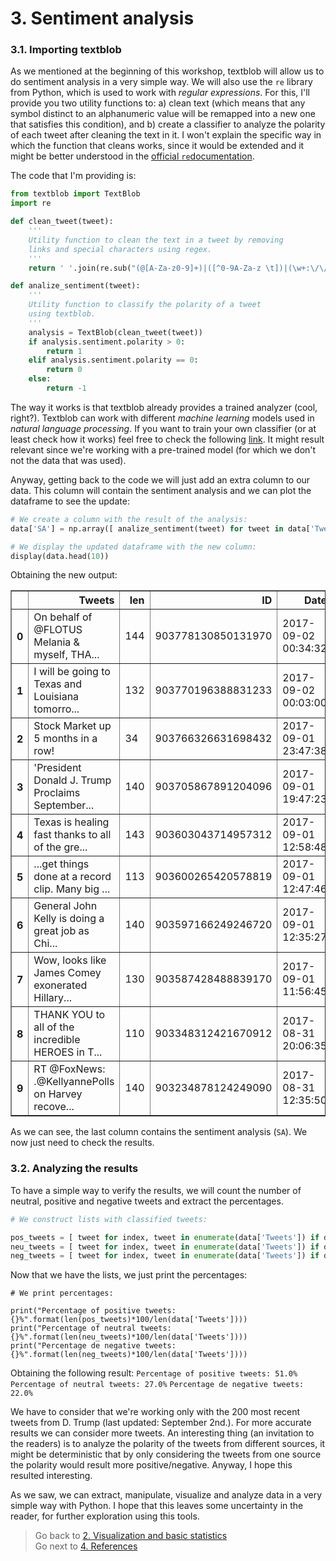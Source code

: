 # 3. Sentiment analysis

### 3.1. Importing textblob

As we mentioned at the beginning of this workshop, textblob will allow us to do sentiment analysis in a very simple way. We will also use the `re` library from Python, which is used to work with *regular expressions*. For this, I'll provide you two utility functions to: a) clean text (which means that any symbol distinct to an alphanumeric value will be remapped into a new one that satisfies this condition), and b) create a classifier to analyze the polarity of each tweet after cleaning the text in it. I won't explain the specific way in which the function that cleans works, since it would be extended and it might be better understood in the [official `re`documentation](https://docs.python.org/3/library/re.html).

The code that I'm providing is:
```python
from textblob import TextBlob
import re

def clean_tweet(tweet):
    '''
    Utility function to clean the text in a tweet by removing
    links and special characters using regex.
    '''
    return ' '.join(re.sub("(@[A-Za-z0-9]+)|([^0-9A-Za-z \t])|(\w+:\/\/\S+)", " ", tweet).split())

def analize_sentiment(tweet):
    '''
    Utility function to classify the polarity of a tweet
    using textblob.
    '''
    analysis = TextBlob(clean_tweet(tweet))
    if analysis.sentiment.polarity > 0:
        return 1
    elif analysis.sentiment.polarity == 0:
        return 0
    else:
        return -1
```

The way it works is that textblob already provides a trained analyzer (cool, right?). Textblob can work with different *machine learning* models used in *natural language processing*. If you want to train your own classifier (or at least check how it works) feel free to check the following [link](https://textblob.readthedocs.io/en/dev/classifiers.html). It might result relevant since we're working with a pre-trained model (for which we don't not the data that was used).

Anyway, getting back to the code we will just add an extra column to our data. This column will contain the sentiment analysis and we can plot the dataframe to see the update:

```python
# We create a column with the result of the analysis:
data['SA'] = np.array([ analize_sentiment(tweet) for tweet in data['Tweets'] ])

# We display the updated dataframe with the new column:
display(data.head(10))
```

Obtaining the new output:
<table border="1" class="dataframe">
  <thead>
    <tr style="text-align: right;">
      <th></th>
      <th>Tweets</th>
      <th>len</th>
      <th>ID</th>
      <th>Date</th>
      <th>Source</th>
      <th>Likes</th>
      <th>RTs</th>
      <th>SA</th>
    </tr>
  </thead>
  <tbody>
    <tr>
      <th>0</th>
      <td>On behalf of @FLOTUS Melania & myself, THA...</td>
      <td>144</td>
      <td>903778130850131970</td>
      <td>2017-09-02 00:34:32</td>
      <td>Twitter for iPhone</td>
      <td>24572</td>
      <td>5585</td>
      <td>1</td>
    </tr>
    <tr>
      <th>1</th>
      <td>I will be going to Texas and Louisiana tomorro...</td>
      <td>132</td>
      <td>903770196388831233</td>
      <td>2017-09-02 00:03:00</td>
      <td>Twitter for iPhone</td>
      <td>44748</td>
      <td>8825</td>
      <td>1</td>
    </tr>
    <tr>
      <th>2</th>
      <td>Stock Market up 5 months in a row!</td>
      <td>34</td>
      <td>903766326631698432</td>
      <td>2017-09-01 23:47:38</td>
      <td>Twitter for iPhone</td>
      <td>44518</td>
      <td>9134</td>
      <td>0</td>
    </tr>
    <tr>
      <th>3</th>
      <td>'President Donald J. Trump Proclaims September...</td>
      <td>140</td>
      <td>903705867891204096</td>
      <td>2017-09-01 19:47:23</td>
      <td>Media Studio</td>
      <td>47009</td>
      <td>15127</td>
      <td>0</td>
    </tr>
    <tr>
      <th>4</th>
      <td>Texas is healing fast thanks to all of the gre...</td>
      <td>143</td>
      <td>903603043714957312</td>
      <td>2017-09-01 12:58:48</td>
      <td>Twitter for iPhone</td>
      <td>77680</td>
      <td>15398</td>
      <td>1</td>
    </tr>
    <tr>
      <th>5</th>
      <td>...get things done at a record clip. Many big ...</td>
      <td>113</td>
      <td>903600265420578819</td>
      <td>2017-09-01 12:47:46</td>
      <td>Twitter for iPhone</td>
      <td>54664</td>
      <td>11424</td>
      <td>1</td>
    </tr>
    <tr>
      <th>6</th>
      <td>General John Kelly is doing a great job as Chi...</td>
      <td>140</td>
      <td>903597166249246720</td>
      <td>2017-09-01 12:35:27</td>
      <td>Twitter for iPhone</td>
      <td>59840</td>
      <td>11678</td>
      <td>1</td>
    </tr>
    <tr>
      <th>7</th>
      <td>Wow, looks like James Comey exonerated Hillary...</td>
      <td>130</td>
      <td>903587428488839170</td>
      <td>2017-09-01 11:56:45</td>
      <td>Twitter for iPhone</td>
      <td>110667</td>
      <td>35936</td>
      <td>1</td>
    </tr>
    <tr>
      <th>8</th>
      <td>THANK YOU to all of the incredible HEROES in T...</td>
      <td>110</td>
      <td>903348312421670912</td>
      <td>2017-08-31 20:06:35</td>
      <td>Twitter for iPhone</td>
      <td>112012</td>
      <td>29064</td>
      <td>1</td>
    </tr>
    <tr>
      <th>9</th>
      <td>RT @FoxNews: .@KellyannePolls on Harvey recove...</td>
      <td>140</td>
      <td>903234878124249090</td>
      <td>2017-08-31 12:35:50</td>
      <td>Twitter for iPhone</td>
      <td>0</td>
      <td>6638</td>
      <td>0</td>
    </tr>
  </tbody>
</table>

As we can see, the last column contains the sentiment analysis (`SA`). We now just need to check the results.

### 3.2. Analyzing the results

To have a simple way to verify the results, we will count the number of neutral, positive and negative tweets and extract the percentages.

```python
# We construct lists with classified tweets:

pos_tweets = [ tweet for index, tweet in enumerate(data['Tweets']) if data['SA'][index] > 0]
neu_tweets = [ tweet for index, tweet in enumerate(data['Tweets']) if data['SA'][index] == 0]
neg_tweets = [ tweet for index, tweet in enumerate(data['Tweets']) if data['SA'][index] < 0]
```

Now that we have the lists, we just print the percentages:
```print
# We print percentages:

print("Percentage of positive tweets: {}%".format(len(pos_tweets)*100/len(data['Tweets'])))
print("Percentage of neutral tweets: {}%".format(len(neu_tweets)*100/len(data['Tweets'])))
print("Percentage de negative tweets: {}%".format(len(neg_tweets)*100/len(data['Tweets'])))
```

Obtaining the following result:
`Percentage of positive tweets: 51.0%`
`Percentage of neutral tweets: 27.0%`
`Percentage de negative tweets: 22.0%`

We have to consider that we're working only with the 200 most recent tweets from D. Trump (last updated: September 2nd.). For more accurate results we can consider more tweets. An interesting thing (an invitation to the readers) is to analyze the polarity of the tweets from different sources, it might be deterministic that by only considering the tweets from one source the polarity would result more positive/negative. Anyway, I hope this resulted interesting.

As we saw, we can extract, manipulate, visualize and analyze data in a very simple way with Python. I hope that this leaves some uncertainty in the reader, for further exploration using this tools.


> Go back to [2. Visualization and basic statistics](https://github.com/RodolfoFerro/pandas_twitter/blob/master/02-visualization.md)<br>
> Go next to [4. References](https://github.com/RodolfoFerro/pandas_twitter/blob/master/04-references.md)<br>
